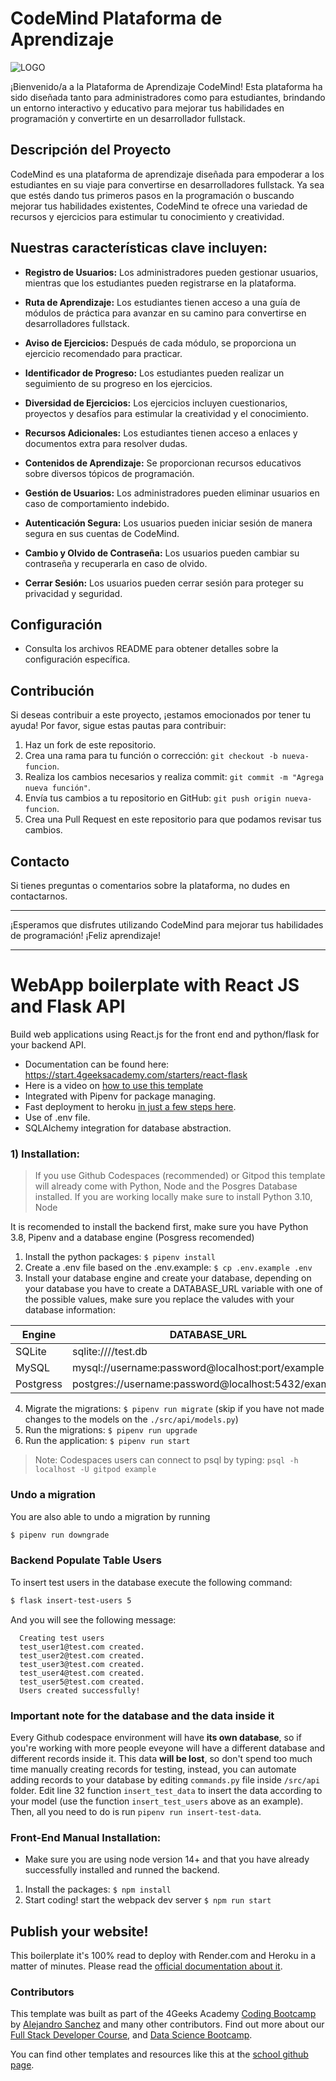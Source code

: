 


# CodeMind Plataforma de Aprendizaje

![LOGO](https://github.com/4GeeksAcademy/codemind/assets/83560861/d2c8e8df-cd89-4529-bf01-aaa0a61ee2ff)

¡Bienvenido/a a la Plataforma de Aprendizaje CodeMind! Esta plataforma ha sido diseñada tanto para administradores como para estudiantes, brindando un entorno interactivo y educativo para mejorar tus habilidades en programación y convertirte en un desarrollador fullstack.


## Descripción del Proyecto

CodeMind es una plataforma de aprendizaje diseñada para empoderar a los estudiantes en su viaje para convertirse en desarrolladores fullstack. Ya sea que estés dando tus primeros pasos en la programación o buscando mejorar tus habilidades existentes, CodeMind te ofrece una variedad de recursos y ejercicios para estimular tu conocimiento y creatividad.


## Nuestras características clave incluyen:

- **Registro de Usuarios:** Los administradores pueden gestionar usuarios, mientras que los estudiantes pueden registrarse en la plataforma.

- **Ruta de Aprendizaje:** Los estudiantes tienen acceso a una guía de módulos de práctica para avanzar en su camino para convertirse en desarrolladores fullstack.

- **Aviso de Ejercicios:** Después de cada módulo, se proporciona un ejercicio recomendado para practicar.

- **Identificador de Progreso:** Los estudiantes pueden realizar un seguimiento de su progreso en los ejercicios.

- **Diversidad de Ejercicios:** Los ejercicios incluyen cuestionarios, proyectos y desafíos para estimular la creatividad y el conocimiento.

- **Recursos Adicionales:** Los estudiantes tienen acceso a enlaces y documentos extra para resolver dudas.

- **Contenidos de Aprendizaje:** Se proporcionan recursos educativos sobre diversos tópicos de programación.

- **Gestión de Usuarios:** Los administradores pueden eliminar usuarios en caso de comportamiento indebido.

- **Autenticación Segura:** Los usuarios pueden iniciar sesión de manera segura en sus cuentas de CodeMind.

- **Cambio y Olvido de Contraseña:** Los usuarios pueden cambiar su contraseña y recuperarla en caso de olvido.

- **Cerrar Sesión:** Los usuarios pueden cerrar sesión para proteger su privacidad y seguridad.


## Configuración

- Consulta los archivos README  para obtener detalles sobre la configuración específica.

## Contribución

Si deseas contribuir a este proyecto, ¡estamos emocionados por tener tu ayuda! Por favor, sigue estas pautas para contribuir:

1. Haz un fork de este repositorio.
2. Crea una rama para tu función o corrección: `git checkout -b nueva-funcion`.
3. Realiza los cambios necesarios y realiza commit: `git commit -m "Agrega nueva función"`.
4. Envía tus cambios a tu repositorio en GitHub: `git push origin nueva-funcion`.
5. Crea una Pull Request en este repositorio para que podamos revisar tus cambios.

## Contacto

Si tienes preguntas o comentarios sobre la plataforma, no dudes en contactarnos.

---

¡Esperamos que disfrutes utilizando CodeMind para mejorar tus habilidades de programación! ¡Feliz aprendizaje!














------------------------------------------------


# WebApp boilerplate with React JS and Flask API

Build web applications using React.js for the front end and python/flask for your backend API.

- Documentation can be found here: https://start.4geeksacademy.com/starters/react-flask
- Here is a video on [how to use this template](https://www.loom.com/share/f37c6838b3f1496c95111e515e83dd9b)
- Integrated with Pipenv for package managing.
- Fast deployment to heroku [in just a few steps here](https://start.4geeksacademy.com/backend/deploy-heroku-posgres).
- Use of .env file.
- SQLAlchemy integration for database abstraction.

### 1) Installation:

> If you use Github Codespaces (recommended) or Gitpod this template will already come with Python, Node and the Posgres Database installed. If you are working locally make sure to install Python 3.10, Node 

It is recomended to install the backend first, make sure you have Python 3.8, Pipenv and a database engine (Posgress recomended)

1. Install the python packages: `$ pipenv install`
2. Create a .env file based on the .env.example: `$ cp .env.example .env`
3. Install your database engine and create your database, depending on your database you have to create a DATABASE_URL variable with one of the possible values, make sure you replace the valudes with your database information:

| Engine    | DATABASE_URL                                        |
| --------- | --------------------------------------------------- |
| SQLite    | sqlite:////test.db                                  |
| MySQL     | mysql://username:password@localhost:port/example    |
| Postgress | postgres://username:password@localhost:5432/example |

4. Migrate the migrations: `$ pipenv run migrate` (skip if you have not made changes to the models on the `./src/api/models.py`)
5. Run the migrations: `$ pipenv run upgrade`
6. Run the application: `$ pipenv run start`

> Note: Codespaces users can connect to psql by typing: `psql -h localhost -U gitpod example`

### Undo a migration

You are also able to undo a migration by running

```sh
$ pipenv run downgrade
```

### Backend Populate Table Users

To insert test users in the database execute the following command:

```sh
$ flask insert-test-users 5
```

And you will see the following message:

```
  Creating test users
  test_user1@test.com created.
  test_user2@test.com created.
  test_user3@test.com created.
  test_user4@test.com created.
  test_user5@test.com created.
  Users created successfully!
```

### **Important note for the database and the data inside it**

Every Github codespace environment will have **its own database**, so if you're working with more people eveyone will have a different database and different records inside it. This data **will be lost**, so don't spend too much time manually creating records for testing, instead, you can automate adding records to your database by editing ```commands.py``` file inside ```/src/api``` folder. Edit line 32 function ```insert_test_data``` to insert the data according to your model (use the function ```insert_test_users``` above as an example). Then, all you need to do is run ```pipenv run insert-test-data```.

### Front-End Manual Installation:

-   Make sure you are using node version 14+ and that you have already successfully installed and runned the backend.

1. Install the packages: `$ npm install`
2. Start coding! start the webpack dev server `$ npm run start`

## Publish your website!

This boilerplate it's 100% read to deploy with Render.com and Heroku in a matter of minutes. Please read the [official documentation about it](https://start.4geeksacademy.com/deploy).

### Contributors

This template was built as part of the 4Geeks Academy [Coding Bootcamp](https://4geeksacademy.com/us/coding-bootcamp) by [Alejandro Sanchez](https://twitter.com/alesanchezr) and many other contributors. Find out more about our [Full Stack Developer Course](https://4geeksacademy.com/us/coding-bootcamps/part-time-full-stack-developer), and [Data Science Bootcamp](https://4geeksacademy.com/us/coding-bootcamps/datascience-machine-learning).

You can find other templates and resources like this at the [school github page](https://github.com/4geeksacademy/).
